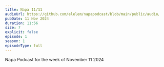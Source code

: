 ```yaml
---
title: Napa 11/11
audioUrl: https://github.com/elelem/napapodcast/blob/main/public/audio/episode-1.m4a?raw=true
pubDate: 11 Nov 2024
duration: 11:56
size: 7
explicit: false
episode: 1
season: 1
episodeType: full
---
```

Napa Podcast for the week of November 11 2024